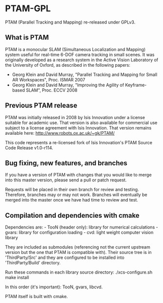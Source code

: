 PTAM-GPL
========

PTAM (Parallel Tracking and Mapping) re-released under GPLv3.

What is PTAM
------------

PTAM is a monocular SLAM (Simultaneous Localization and Mapping) system useful for real-time
6-DOF camera tracking in small scenes. It was originally developed as a research system in the Active 
Vision Laboratory of the University of Oxford, as described in the following papers:

- Georg Klein and David Murray, "Parallel Tracking and Mapping for Small AR Workspaces", Proc. ISMAR 2007
- Georg Klein and David Murray, "Improving the Agility of Keyframe-based SLAM", Proc. ECCV 2008


Previous PTAM release
---------------------

PTAM was initially released in 2008 by Isis Innovation under a license suitable for
academic use. That version is also available for commercial use subject to a license
agreement with Isis Innovation. That version remains available here:
http://www.robots.ox.ac.uk/~gk/PTAM/

This code represents a re-licensed fork of Isis Innovation's PTAM Source Code Release v1.0-r114.


Bug fixing, new features, and branches
--------------------------------------

If you have a version of PTAM with changes that you would like to merge into this master version, please send a pull or patch request.

Requests will be placed in their own branch for review and testing. Therefore, branches may or may not work. Branches will eventually be merged into the master once we have had time to review and test.

Compilation and dependencies with cmake
---------------------------------------

Dependencies are:
	- TooN (header only): library for numerical calculations
	- gvars: library for configuration loading
	- cvd: light weight computer vision library

They are included as submodules (referencing not the current upstream version
but the one that PTAM is compatible with). Their source tree is in
'ThirdParty/Src' and they are configured to be installed into
'ThirdParty/Build' directory.

Run these commands in each library source directory:
	./xcs-configure.sh
	make install

In this order (it's important): TooN, gvars, libcvd.

PTAM itself is built with cmake.

